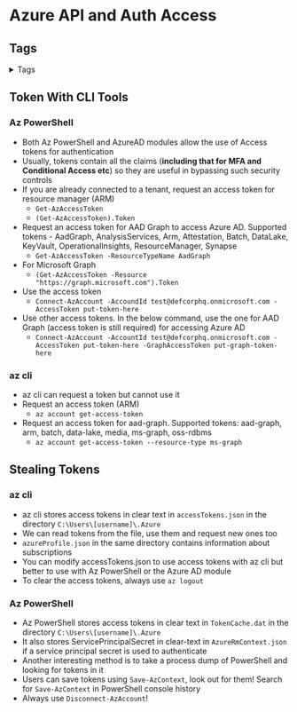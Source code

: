 <!--
 -------------------------------------------------------------------------------
 Copyright: (c) BLS OPS LLC.
 This program is free software: you can redistribute it and/or modify
 it under the terms of the GNU General Public License as published by
 the Free Software Foundation, version 3.
 This program is distributed in the hope that it will be useful,
 but WITHOUT ANY WARRANTY; without even the implied warranty of
 MERCHANTABILITY or FITNESS FOR A PARTICULAR PURPOSE. See the
 GNU General Public License for more details.
 You should have received a copy of the GNU General Public License
 along with this program. If not, see <https://www.gnu.org/licenses/>.
 -------------------------------------------------------------------------------
-->

# Azure API and Auth Access

## Tags
<details><summary>Tags</summary><p>

`#@Azure #@AAD #@Token #@AccessToken #@RefreshToken #@Refresh #@Access #@AzureAD #@Stealing #@Theft`

</details>

## Token With CLI Tools

### Az PowerShell

* Both Az PowerShell and AzureAD modules allow the use of Access tokens for authentication
* Usually, tokens contain all the claims (**including that for MFA and Conditional Access etc**) so they are useful in bypassing such security controls
* If you are already connected to a tenant, request an access token for resource manager (ARM)
	* `Get-AzAccessToken`
	* `(Get-AzAccessToken).Token`
* Request an access token for AAD Graph to access Azure AD. Supported tokens - AadGraph, AnalysisServices, Arm, Attestation, Batch, DataLake, KeyVault, OperationalInsights, ResourceManager, Synapse
	* `Get-AzAccessToken -ResourceTypeName AadGraph`
* For Microsoft Graph
	* `(Get-AzAccessToken -Resource "https://graph.microsoft.com").Token`
* Use the access token
	* `Connect-AzAccount -AccoundId test@defcorphq.onmicrosoft.com -AccessToken put-token-here`
* Use other access tokens. In the below command, use the one for AAD Graph (access token is still required) for accessing Azure AD
	* `Connect-AzAccount -AccountId test@defcorphq.onmicrosoft.com -AccessToken put-token-here -GraphAccessToken put-graph-token-here`

### az cli

* az cli can request a token but cannot use it
* Request an access token (ARM)
	* `az account get-access-token`
* Request an access token for aad-graph. Supported tokens: aad-graph, arm, batch, data-lake, media, ms-graph, oss-rdbms
	* `az account get-access-token --resource-type ms-graph`

## Stealing Tokens 

### az cli

* az cli stores access tokens in clear text in `accessTokens.json` in the directory `C:\Users\[username]\.Azure`
* We can read tokens from the file, use them and request new ones too
* `azureProfile.json` in the same directory contains information about subscriptions
* You can modify accessTokens.json to use access tokens with az cli but better to use with Az PowerShell or the Azure AD module
* To clear the access tokens, always use `az logout`

### Az PowerShell

* Az PowerShell stores access tokens in clear text in `TokenCache.dat` in the directory `C:\Users\[username]\.Azure`
* It also stores ServicePrincipalSecret in clear-text in `AzureRmContext.json` if a service principal secret is used to authenticate
* Another interesting method is to take a process dump of PowerShell and looking for tokens in it
* Users can save tokens using `Save-AzContext`, look out for them! Search for `Save-AzContext` in PowerShell console history
* Always use `Disconnect-AzAccount`!
